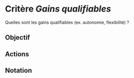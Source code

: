 # Critère *Gains qualifiables*
Quelles sont les gains qualifiables (ex. autonomie, flexibilité) ?

## Objectif


## Actions


## Notation